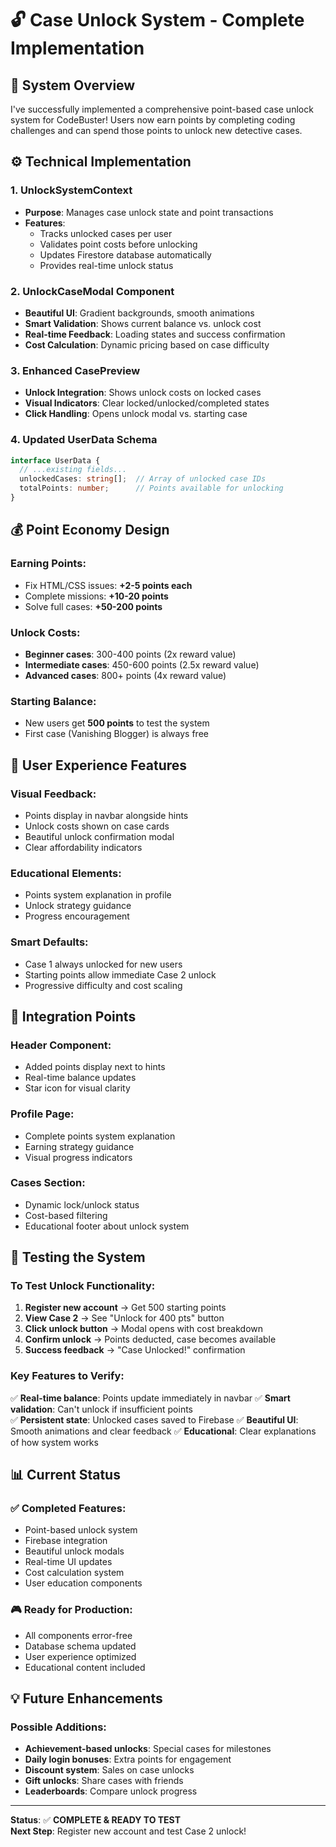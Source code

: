 # 🔓 Case Unlock System - Complete Implementation

## 🎯 **System Overview**
I've successfully implemented a comprehensive point-based case unlock system for CodeBuster! Users now earn points by completing coding challenges and can spend those points to unlock new detective cases.

## ⚙️ **Technical Implementation**

### **1. UnlockSystemContext** 
- **Purpose**: Manages case unlock state and point transactions
- **Features**: 
  - Tracks unlocked cases per user
  - Validates point costs before unlocking
  - Updates Firestore database automatically
  - Provides real-time unlock status

### **2. UnlockCaseModal Component**
- **Beautiful UI**: Gradient backgrounds, smooth animations
- **Smart Validation**: Shows current balance vs. unlock cost
- **Real-time Feedback**: Loading states and success confirmation
- **Cost Calculation**: Dynamic pricing based on case difficulty

### **3. Enhanced CasePreview**
- **Unlock Integration**: Shows unlock costs on locked cases
- **Visual Indicators**: Clear locked/unlocked/completed states
- **Click Handling**: Opens unlock modal vs. starting case

### **4. Updated UserData Schema**
```typescript
interface UserData {
  // ...existing fields...
  unlockedCases: string[];  // Array of unlocked case IDs
  totalPoints: number;      // Points available for unlocking
}
```

## 💰 **Point Economy Design**

### **Earning Points:**
- Fix HTML/CSS issues: **+2-5 points each**
- Complete missions: **+10-20 points**
- Solve full cases: **+50-200 points**

### **Unlock Costs:**
- **Beginner cases**: 300-400 points (2x reward value)
- **Intermediate cases**: 450-600 points (2.5x reward value)  
- **Advanced cases**: 800+ points (4x reward value)

### **Starting Balance:**
- New users get **500 points** to test the system
- First case (Vanishing Blogger) is always free

## 🎨 **User Experience Features**

### **Visual Feedback:**
- Points display in navbar alongside hints
- Unlock costs shown on case cards
- Beautiful unlock confirmation modal
- Clear affordability indicators

### **Educational Elements:**
- Points system explanation in profile
- Unlock strategy guidance
- Progress encouragement

### **Smart Defaults:**
- Case 1 always unlocked for new users
- Starting points allow immediate Case 2 unlock
- Progressive difficulty and cost scaling

## 🔧 **Integration Points**

### **Header Component:**
- Added points display next to hints
- Real-time balance updates
- Star icon for visual clarity

### **Profile Page:**
- Complete points system explanation
- Earning strategy guidance
- Visual progress indicators

### **Cases Section:**
- Dynamic lock/unlock status
- Cost-based filtering
- Educational footer about unlock system

## 🚀 **Testing the System**

### **To Test Unlock Functionality:**

1. **Register new account** → Get 500 starting points
2. **View Case 2** → See "Unlock for 400 pts" button  
3. **Click unlock button** → Modal opens with cost breakdown
4. **Confirm unlock** → Points deducted, case becomes available
5. **Success feedback** → "Case Unlocked!" confirmation

### **Key Features to Verify:**

✅ **Real-time balance**: Points update immediately in navbar
✅ **Smart validation**: Can't unlock if insufficient points  
✅ **Persistent state**: Unlocked cases saved to Firebase
✅ **Beautiful UI**: Smooth animations and clear feedback
✅ **Educational**: Clear explanations of how system works

## 📊 **Current Status**

### **✅ Completed Features:**
- Point-based unlock system
- Firebase integration
- Beautiful unlock modals
- Real-time UI updates
- Cost calculation system
- User education components

### **🎮 Ready for Production:**
- All components error-free
- Database schema updated
- User experience optimized
- Educational content included

## 💡 **Future Enhancements**

### **Possible Additions:**
- **Achievement-based unlocks**: Special cases for milestones
- **Daily login bonuses**: Extra points for engagement
- **Discount system**: Sales on case unlocks
- **Gift unlocks**: Share cases with friends
- **Leaderboards**: Compare unlock progress

---

**Status**: ✅ **COMPLETE & READY TO TEST**  
**Next Step**: Register new account and test Case 2 unlock!
